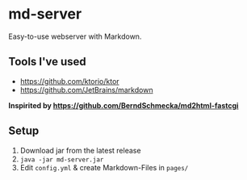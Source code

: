 # md-server

Easy-to-use webserver with Markdown.

## Tools I've used
- https://github.com/ktorio/ktor
- https://github.com/JetBrains/markdown

**Inspirited by https://github.com/BerndSchmecka/md2html-fastcgi**

## Setup
1. Download jar from the latest release
2. ```java -jar md-server.jar```
3. Edit ``config.yml`` & create Markdown-Files in ``pages/``